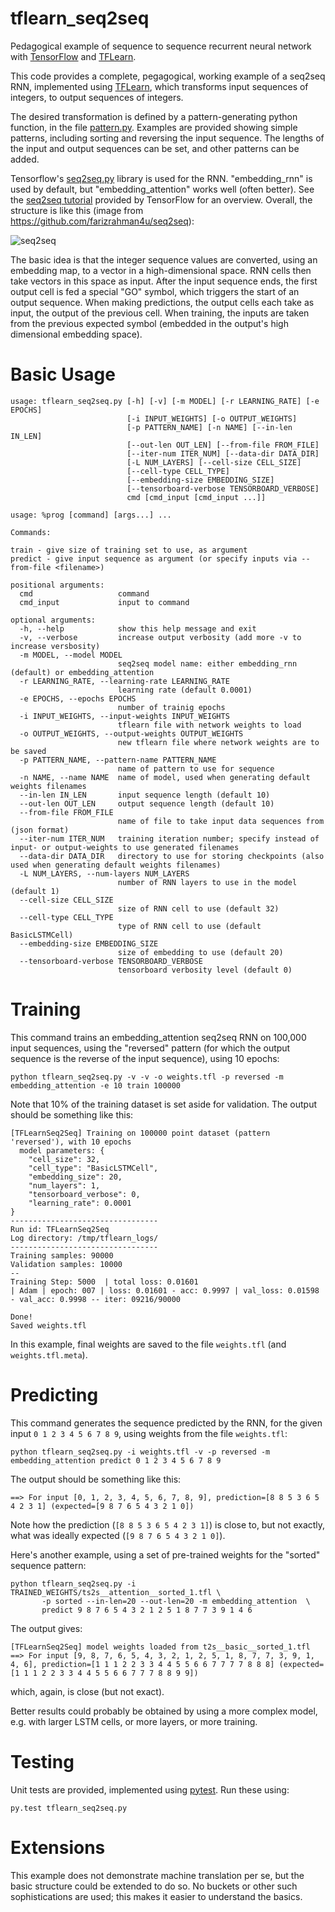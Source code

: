tflearn_seq2seq
===============

Pedagogical example of sequence to sequence recurrent neural network
with [TensorFlow](https://www.tensorflow.org/) and
[TFLearn](http://tflearn.org/).

This code provides a complete, pegagogical, working example of a
seq2seq RNN, implemented using [TFLearn](http://tflearn.org/), which
transforms input sequences of integers, to output sequences of
integers.  

The desired transformation is defined by a pattern-generating python
function, in the file
[pattern.py](https://github.com/ichuang/tflearn_seq2seq/blob/master/pattern.py).
Examples are provided showing simple patterns, including sorting and
reversing the input sequence.  The lengths of the input and output
sequences can be set, and other patterns can be added.

Tensorflow's
[seq2seq.py](https://github.com/tensorflow/tensorflow/blob/master/tensorflow/python/ops/seq2seq.py)
library is used for the RNN.  "embedding_rnn" is used by default, but
"embedding_attention" works well (often better).  See the [seq2seq
tutorial](https://www.tensorflow.org/versions/r0.10/tutorials/seq2seq/index.html)
provided by TensorFlow for an overview.  Overall, the structure is
like this (image from https://github.com/farizrahman4u/seq2seq):

![seq2seq](http://i64.tinypic.com/30136te.png)

The basic idea is that the integer sequence values are converted,
using an embedding map, to a vector in a high-dimensional space.  RNN
cells then take vectors in this space as input.  After the input
sequence ends, the first output cell is fed a special "GO" symbol,
which triggers the start of an output sequence.  When making
predictions, the output cells each take as input, the output of the
previous cell.  When training, the inputs are taken from the previous
expected symbol (embedded in the output's high dimensional embedding
space).  

Basic Usage
===========

    usage: tflearn_seq2seq.py [-h] [-v] [-m MODEL] [-r LEARNING_RATE] [-e EPOCHS]
                              [-i INPUT_WEIGHTS] [-o OUTPUT_WEIGHTS]
                              [-p PATTERN_NAME] [-n NAME] [--in-len IN_LEN]
                              [--out-len OUT_LEN] [--from-file FROM_FILE]
                              [--iter-num ITER_NUM] [--data-dir DATA_DIR]
                              [-L NUM_LAYERS] [--cell-size CELL_SIZE]
                              [--cell-type CELL_TYPE]
                              [--embedding-size EMBEDDING_SIZE]
                              [--tensorboard-verbose TENSORBOARD_VERBOSE]
                              cmd [cmd_input [cmd_input ...]]
    
    usage: %prog [command] [args...] ...
    
    Commands:
    
    train - give size of training set to use, as argument
    predict - give input sequence as argument (or specify inputs via --from-file <filename>)
    
    positional arguments:
      cmd                   command
      cmd_input             input to command
    
    optional arguments:
      -h, --help            show this help message and exit
      -v, --verbose         increase output verbosity (add more -v to increase versbosity)
      -m MODEL, --model MODEL
                            seq2seq model name: either embedding_rnn (default) or embedding_attention
      -r LEARNING_RATE, --learning-rate LEARNING_RATE
                            learning rate (default 0.0001)
      -e EPOCHS, --epochs EPOCHS
                            number of trainig epochs
      -i INPUT_WEIGHTS, --input-weights INPUT_WEIGHTS
                            tflearn file with network weights to load
      -o OUTPUT_WEIGHTS, --output-weights OUTPUT_WEIGHTS
                            new tflearn file where network weights are to be saved
      -p PATTERN_NAME, --pattern-name PATTERN_NAME
                            name of pattern to use for sequence
      -n NAME, --name NAME  name of model, used when generating default weights filenames
      --in-len IN_LEN       input sequence length (default 10)
      --out-len OUT_LEN     output sequence length (default 10)
      --from-file FROM_FILE
                            name of file to take input data sequences from (json format)
      --iter-num ITER_NUM   training iteration number; specify instead of input- or output-weights to use generated filenames
      --data-dir DATA_DIR   directory to use for storing checkpoints (also used when generating default weights filenames)
      -L NUM_LAYERS, --num-layers NUM_LAYERS
                            number of RNN layers to use in the model (default 1)
      --cell-size CELL_SIZE
                            size of RNN cell to use (default 32)
      --cell-type CELL_TYPE
                            type of RNN cell to use (default BasicLSTMCell)
      --embedding-size EMBEDDING_SIZE
                            size of embedding to use (default 20)
      --tensorboard-verbose TENSORBOARD_VERBOSE
                            tensorboard verbosity level (default 0)

Training
========

This command trains an embedding_attention seq2seq RNN on 100,000
input sequences, using the "reversed" pattern (for which the output
sequence is the reverse of the input sequence), using 10 epochs:

    python tflearn_seq2seq.py -v -v -o weights.tfl -p reversed -m embedding_attention -e 10 train 100000

Note that 10% of the training dataset is set aside for validation.
The output should be something like this:

    [TFLearnSeq2Seq] Training on 100000 point dataset (pattern 'reversed'), with 10 epochs
      model parameters: {
        "cell_size": 32,
        "cell_type": "BasicLSTMCell",
        "embedding_size": 20,
        "num_layers": 1,
        "tensorboard_verbose": 0,
        "learning_rate": 0.0001
    }
    ---------------------------------
    Run id: TFLearnSeq2Seq
    Log directory: /tmp/tflearn_logs/
    ---------------------------------
    Training samples: 90000
    Validation samples: 10000
    --
    Training Step: 5000  | total loss: 0.01601
    | Adam | epoch: 007 | loss: 0.01601 - acc: 0.9997 | val_loss: 0.01598 - val_acc: 0.9998 -- iter: 09216/90000

    Done!
    Saved weights.tfl

In this example, final weights are saved to the file `weights.tfl` (and `weights.tfl.meta`).  

Predicting
==========

This command generates the sequence predicted by the RNN, for the
given input `0 1 2 3 4 5 6 7 8 9`, using weights from the file `weights.tfl`:

    python tflearn_seq2seq.py -i weights.tfl -v -p reversed -m embedding_attention predict 0 1 2 3 4 5 6 7 8 9

The output should be something like this:

    ==> For input [0, 1, 2, 3, 4, 5, 6, 7, 8, 9], prediction=[8 8 5 3 6 5 4 2 3 1] (expected=[9 8 7 6 5 4 3 2 1 0])

Note how the prediction (`[8 8 5 3 6 5 4 2 3 1]`) is close to, but not exactly, what was ideally expected (`[9 8 7 6 5 4 3 2 1 0]`).

Here's another example, using a set of pre-trained weights for the "sorted" sequence pattern:

    python tflearn_seq2seq.py -i TRAINED_WEIGHTS/ts2s__attention__sorted_1.tfl \
           -p sorted --in-len=20 --out-len=20 -m embedding_attention  \
           predict 9 8 7 6 5 4 3 2 1 2 5 1 8 7 7 3 9 1 4 6

The output gives:

    [TFLearnSeq2Seq] model weights loaded from t2s__basic__sorted_1.tfl
    ==> For input [9, 8, 7, 6, 5, 4, 3, 2, 1, 2, 5, 1, 8, 7, 7, 3, 9, 1, 4, 6], prediction=[1 1 1 2 2 3 3 4 4 5 5 6 6 7 7 7 7 8 8 8] (expected=[1 1 1 2 2 3 3 4 4 5 5 6 6 7 7 7 8 8 9 9])

which, again, is close (but not exact).

Better results could probably be obtained by using a more complex model, e.g. with larger LSTM cells, or more layers, or more training.

Testing
=======

Unit tests are provided, implemented using [pytest](http://doc.pytest.org/en/latest/).  Run these using:

    py.test tflearn_seq2seq.py

Extensions
==========

This example does not demonstrate machine translation per se, but the
basic structure could be extended to do so.  No buckets or other such
sophistications are used; this makes it easier to understand the
basics.

